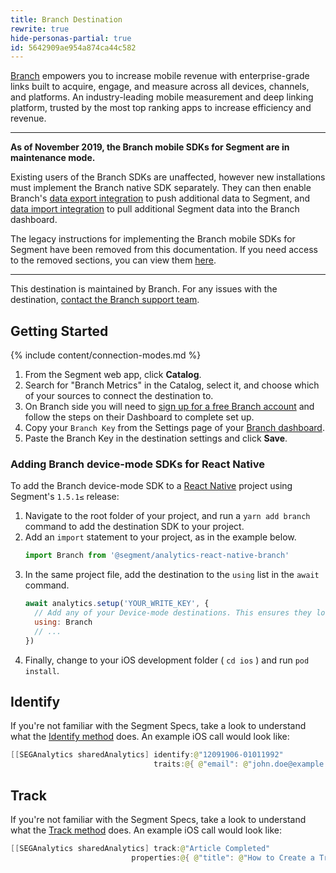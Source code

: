 ```yaml
---
title: Branch Destination
rewrite: true
hide-personas-partial: true
id: 5642909ae954a874ca44c582
---
```

[Branch](https://branch.io/?utm_source=segmentio&utm_medium=docs&utm_campaign=partners) empowers you to increase mobile revenue with enterprise-grade links built to acquire, engage, and measure across all devices, channels, and platforms. An industry-leading mobile measurement and deep linking platform, trusted by the most top ranking apps to increase efficiency and revenue.

---

**As of November 2019, the Branch mobile SDKs for Segment are in maintenance mode.**

Existing users of the Branch SDKs are unaffected, however new installations must implement the Branch native SDK separately. They can then enable Branch's [data export integration](https://docs.branch.io/integrations/segment-export/) to push additional data to Segment, and [data import integration](https://docs.branch.io/integrations/segment-import/) to pull additional Segment data into the Branch dashboard.

The legacy instructions for implementing the Branch mobile SDKs for Segment have been removed from this documentation. If you need access to the removed sections, you can view them [here](https://web.archive.org/web/20191113225102//docs/connections/destinations/catalog/branch-metrics/).

---

This destination is maintained by Branch. For any issues with the destination, [contact the Branch support team](https://support.branch.io/support/home).

## Getting Started

{% include content/connection-modes.md %}

  1. From the Segment web app, click **Catalog**.
  2. Search for "Branch Metrics" in the Catalog, select it, and choose which of your sources to connect the destination to.
  3. On Branch side you will need to [sign up for a free Branch account](http://branch.io/signup?bmp=segment) and follow the steps on their Dashboard to complete set up.
  4. Copy your `Branch Key` from the Settings page of your [Branch dashboard](https://dashboard.branch.io/#/settings).
  5. Paste the Branch Key in the destination settings and click **Save**.


### Adding Branch device-mode SDKs for React Native

<!-- LR, Mar2021: this should be a `react-dest` include but Branch changed their name from Branch-Metrics-->

To add the Branch device-mode SDK to a [React Native](/docs/connections/sources/catalog/libraries/mobile/react-native/) project using Segment's `1.5.1≤` release:
1. Navigate to the root folder of your project, and run a `yarn add branch` command to add the destination SDK to your project.
2. Add an `import` statement to your project, as in the example below.
   ```js
   import Branch from '@segment/analytics-react-native-branch'
   ```
3. In the same project file, add the destination to the `using` list in the `await` command.
   ```js
   await analytics.setup('YOUR_WRITE_KEY', {
     // Add any of your Device-mode destinations. This ensures they load before continuing.
     using: Branch
     // ...
   })
   ```
4. Finally, change to your iOS development folder ( `cd ios` ) and run `pod install`.



## Identify

If you're not familiar with the Segment Specs, take a look to understand what the [Identify method](/docs/connections/spec/identify/) does. An example iOS call would look like:
```swift
[[SEGAnalytics sharedAnalytics] identify:@"12091906-01011992"
                                traits:@{ @"email": @"john.doe@example.com" }];
```

## Track

If you're not familiar with the Segment Specs, take a look to understand what the [Track method](/docs/connections/spec/track/) does. An example iOS call would look like:

```swift
[[SEGAnalytics sharedAnalytics] track:@"Article Completed"
                           properties:@{ @"title": @"How to Create a Tracking Plan", @"course": @"Intro to Analytics" }];
```
